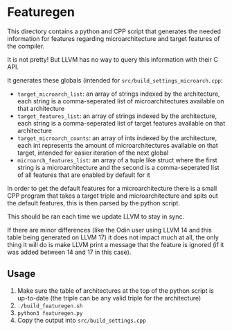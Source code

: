 # Featuregen

This directory contains a python and CPP script that generates the needed information
for features regarding microarchitecture and target features of the compiler.

It is not pretty! But LLVM has no way to query this information with their C API.

It generates these globals (intended for `src/build_settings_microarch.cpp`:

- `target_microarch_list`: an array of strings indexed by the architecture, each string is a comma-seperated list of microarchitectures available on that architecture
- `target_features_list`: an array of strings indexed by the architecture, each string is a comma-seperated list of target features available on that architecture
- `target_microarch_counts`: an array of ints indexed by the architecture, each int represents the amount of microarchitectures available on that target, intended for easier iteration of the next global
- `microarch_features_list`: an array of a tuple like struct where the first string is a microarchitecture and the second is a comma-seperated list of all features that are enabled by default for it

In order to get the default features for a microarchitecture there is a small CPP program that takes
a target triple and microarchitecture and spits out the default features, this is then parsed by the python script.

This should be ran each time we update LLVM to stay in sync.

If there are minor differences (like the Odin user using LLVM 14 and this table being generated on LLVM 17) it
does not impact much at all, the only thing it will do is make LLVM print a message that the feature is ignored (if it was added between 14 and 17 in this case).

## Usage

1. Make sure the table of architectures at the top of the python script is up-to-date (the triple can be any valid triple for the architecture)
1. `./build_featuregen.sh`
1. `python3 featuregen.py`
1. Copy the output into `src/build_settings.cpp`

